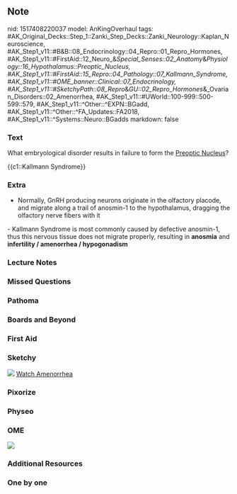 ## Note
nid: 1517408220037
model: AnKingOverhaul
tags: #AK_Original_Decks::Step_1::Zanki_Step_Decks::Zanki_Neurology::Kaplan_Neuroscience, #AK_Step1_v11::#B&B::08_Endocrinology::04_Repro::01_Repro_Hormones, #AK_Step1_v11::#FirstAid::12_Neuro_&_Special_Senses::02_Anatomy_&_Physiology::16_Hypothalamus::Preoptic_Nucleus, #AK_Step1_v11::#FirstAid::15_Repro::04_Pathology::07_Kallmann_Syndrome, #AK_Step1_v11::#OME_banner::Clinical::07_Endocrinology, #AK_Step1_v11::#SketchyPath::08_Repro_&_GU::02_Repro_Hormones_&_Ovarian_Disorders::02_Amenorrhea, #AK_Step1_v11::#UWorld::100-999::500-599::579, #AK_Step1_v11::^Other::^EXPN::BGadd, #AK_Step1_v11::^Other::^FA_Updates::FA2018, #AK_Step1_v11::^Systems::Neuro::BGadds
markdown: false

### Text
What embryological disorder results in failure to form the
<u>Preoptic Nucleus</u>?
<div>
  {{c1::Kallmann Syndrome}}
</div>

### Extra
- Normally, GnRH producing neurons originate in the olfactory
placode, and migrate along a trail of anosmin-1 to the
hypothalamus, dragging the olfactory nerve fibers with it
<div>
  - Kallmann Syndrome is most commonly caused by defective
  anosmin-1, thus this nervous tissue does not migrate properly,
  resulting in <b>anosmia</b> and <b>infertility / amenorrhea /
  hypogonadism</b>
</div>

### Lecture Notes


### Missed Questions


### Pathoma


### Boards and Beyond


### First Aid


### Sketchy
<img src="6.%20Kallmann%20Syndrome.png"> <a href=
"https://dashboard.sketchy.com/study/medical/courses/medical-pathophysiology/units/medical-pathophysiology-reproductive-gu/videos/medical-pathophysiology-reproductive-and-gu-reproductive-hormones-and-ovarian-disorders-amenorrhea?utm_source=anki&utm_medium=partnership&utm_campaign=february_update&utm_content=medical">
Watch Amenorrhea</a>

### Pixorize


### Physeo


### OME
<div class="ome-widget">
  <a href=
  "https://onlinemeded.org/spa/endocrinology?ref=anki"><img src=
  "_OME_AnkiFlashcards_Topic_2.png"></a>
</div>

### Additional Resources


### One by one


